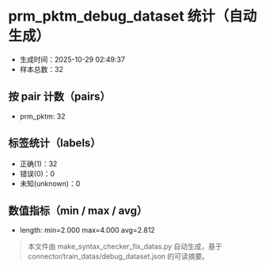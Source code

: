 # prm_pktm_debug_dataset 统计（自动生成）

- 生成时间：2025-10-29 02:49:37
- 样本总数：32

## 按 pair 计数（pairs）
- prm_pktm: 32

## 标签统计（labels）
- 正确(1)：32
- 错误(0)：0
- 未知(unknown)：0

## 数值指标（min / max / avg）
- length: min=2.000 max=4.000 avg=2.812

> 本文件由 make_syntax_checker_fix_datas.py 自动生成，基于 connector/train_datas/debug_dataset.json 的可读摘要。